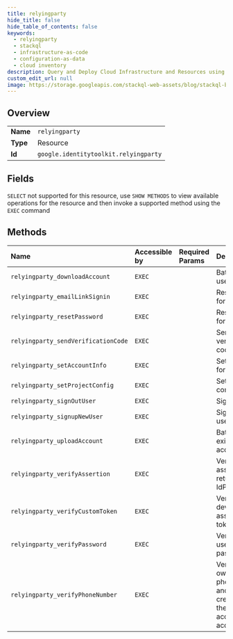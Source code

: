 ```yaml
---
title: relyingparty
hide_title: false
hide_table_of_contents: false
keywords:
  - relyingparty
  - stackql
  - infrastructure-as-code
  - configuration-as-data
  - cloud inventory
description: Query and Deploy Cloud Infrastructure and Resources using SQL
custom_edit_url: null
image: https://storage.googleapis.com/stackql-web-assets/blog/stackql-blog-post-featured-image.png
---
```

  
    

## Overview
<table><tbody>
<tr><td><b>Name</b></td><td><code>relyingparty</code></td></tr>
<tr><td><b>Type</b></td><td>Resource</td></tr>
<tr><td><b>Id</b></td><td><code>google.identitytoolkit.relyingparty</code></td></tr>
</tbody></table>

## Fields
`SELECT` not supported for this resource, use `SHOW METHODS` to view available operations for the resource and then invoke a supported method using the `EXEC` command  
## Methods
| Name | Accessible by | Required Params | Description |
|:-----|:--------------|:----------------|:------------|
| `relyingparty_downloadAccount` | `EXEC` |  | Batch download user accounts. |
| `relyingparty_emailLinkSignin` | `EXEC` |  | Reset password for a user. |
| `relyingparty_resetPassword` | `EXEC` |  | Reset password for a user. |
| `relyingparty_sendVerificationCode` | `EXEC` |  | Send SMS verification code. |
| `relyingparty_setAccountInfo` | `EXEC` |  | Set account info for a user. |
| `relyingparty_setProjectConfig` | `EXEC` |  | Set project configuration. |
| `relyingparty_signOutUser` | `EXEC` |  | Sign out user. |
| `relyingparty_signupNewUser` | `EXEC` |  | Signup new user. |
| `relyingparty_uploadAccount` | `EXEC` |  | Batch upload existing user accounts. |
| `relyingparty_verifyAssertion` | `EXEC` |  | Verifies the assertion returned by the IdP. |
| `relyingparty_verifyCustomToken` | `EXEC` |  | Verifies the developer asserted ID token. |
| `relyingparty_verifyPassword` | `EXEC` |  | Verifies the user entered password. |
| `relyingparty_verifyPhoneNumber` | `EXEC` |  | Verifies ownership of a phone number and creates/updates the user account accordingly. |
